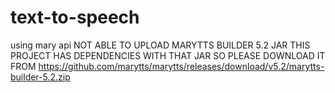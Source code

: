# text-to-speech
using mary api
NOT ABLE TO UPLOAD MARYTTS BUILDER 5.2 JAR THIS PROJECT HAS DEPENDENCIES WITH THAT JAR SO PLEASE DOWNLOAD IT FROM https://github.com/marytts/marytts/releases/download/v5.2/marytts-builder-5.2.zip
